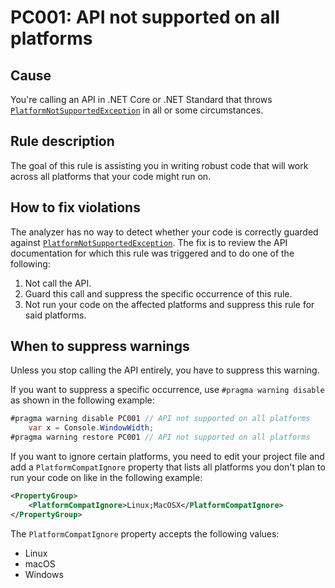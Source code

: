 # PC001: API not supported on all platforms

## Cause

You're calling an API in .NET Core or .NET Standard that throws
[`PlatformNotSupportedException`](PlatformNotSupportedException) in all or some circumstances.

## Rule description

The goal of this rule is assisting you in writing robust code that will work
across all platforms that your code might run on.

## How to fix violations

The analyzer has no way to detect whether your code is correctly guarded against
[`PlatformNotSupportedException`](PlatformNotSupportedException). The fix is to review the API documentation for
which this rule was triggered and to do one of the following:

1. Not call the API.
2. Guard this call and suppress the specific occurrence of this rule.
3. Not run your code on the affected platforms and suppress this rule for
   said platforms.

## When to suppress warnings

Unless you stop calling the API entirely, you have to suppress this warning.

If you want to suppress a specific occurrence, use `#pragma warning disable` as shown in the following example:

```C#
#pragma warning disable PC001 // API not supported on all platforms
    var x = Console.WindowWidth;
#pragma warning restore PC001 // API not supported on all platforms
```

If you want to ignore certain platforms, you need to edit your project file and
add a `PlatformCompatIgnore` property that lists all platforms you don't plan to
run your code on like in the following example:

```XML
<PropertyGroup>
    <PlatformCompatIgnore>Linux;MacOSX</PlatformCompatIgnore>
</PropertyGroup>
```

The `PlatformCompatIgnore` property accepts the following values:

* Linux
* macOS
* Windows

[PlatformNotSupportedException]: https://docs.microsoft.com/dotnet/api/system.platformnotsupportedexception
